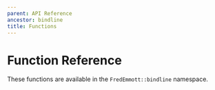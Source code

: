 ```yaml
---
parent: API Reference
ancestor: bindline
title: Functions
---
```


# Function Reference

These functions are available in the `FredEmmott::bindline` namespace.